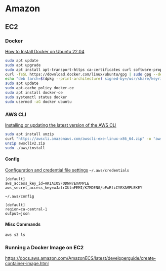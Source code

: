 # Amazon

## EC2
### Docker
[How to Install Docker on Ubuntu 22.04](https://www.cloudbooklet.com/how-to-install-docker-on-ubuntu-22-04/)

```bash
sudo apt update
sudo apt upgrade
sudo apt install apt-transport-https ca-certificates curl software-properties-common
curl -fsSL https://download.docker.com/linux/ubuntu/gpg | sudo gpg --dearmor -o /usr/share/keyrings/docker-archive-keyring.gpg
echo "deb [arch=$(dpkg --print-architecture) signed-by=/usr/share/keyrings/docker-archive-keyring.gpg] https://download.docker.com/linux/ubuntu $(lsb_release -cs) stable" | sudo tee /etc/apt/sources.list.d/docker.list > /dev/null
sudo apt update
sudo apt-cache policy docker-ce
sudo apt install docker-ce
sudo systemctl status docker
sudo usermod -aG docker ubuntu
```

### AWS CLI
[Installing or updating the latest version of the AWS CLI](https://docs.aws.amazon.com/cli/latest/userguide/getting-started-install.html)
```bash
sudo apt install unzip
curl "https://awscli.amazonaws.com/awscli-exe-linux-x86_64.zip" -o "awscliv2.zip"
unzip awscliv2.zip
sudo ./aws/install
```

#### Config
[Configuration and credential file settings](https://docs.aws.amazon.com/cli/latest/userguide/cli-configure-files.html)
`~/.aws/credentials`
```
[default]
aws_access_key_id=AKIAIOSFODNN7EXAMPLE
aws_secret_access_key=wJalrXUtnFEMI/K7MDENG/bPxRfiCYEXAMPLEKEY
```

`~/.aws/config`
```
[default]
region=ca-central-1
output=json
```

#### Misc Commands
```bash
aws s3 ls
```

### Running a Docker Image on EC2
https://docs.aws.amazon.com/AmazonECS/latest/developerguide/create-container-image.html
